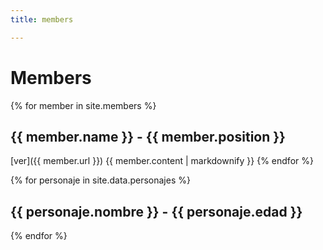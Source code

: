 ```yaml
---
title: members

---
```


# Members


{% for member in site.members %}
  ## {{ member.name }} - {{ member.position }}
  [ver]({{ member.url }}) 
  {{ member.content | markdownify }}
{% endfor %}


{% for personaje in site.data.personajes %}
  ## {{ personaje.nombre }} - {{ personaje.edad }}
{% endfor %}